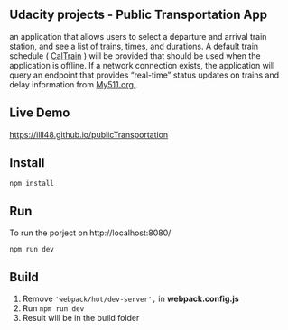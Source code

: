 ## Udacity projects - Public Transportation App

an application that allows users to select a departure and arrival train station, and see a list of trains, times, and durations. A default train schedule ( [CalTrain](http://www.caltrain.com/developer.html) ) will be provided that should be used when the application is offline. If a network connection exists, the application will query an endpoint that provides “real-time” status updates on trains and delay information from [My511.org ](http://511.org/developer-resources_transit-data-feed.asp).

Live Demo
-------------
https://illl48.github.io/publicTransportation 

Install
-------------
```shell
npm install
```

Run
-------------
To run the porject on http://localhost:8080/ 
```shell
npm run dev
```

Build
-------------
1. Remove ``` 'webpack/hot/dev-server', ``` in **webpack.config.js**
2. Run ``` npm run dev ```
3. Result will be in the build folder
